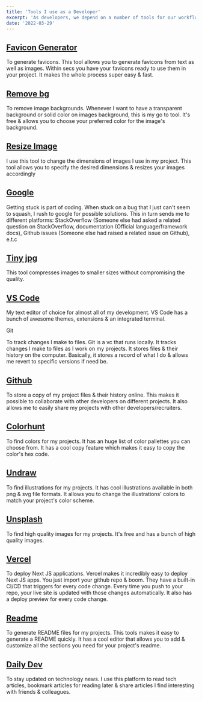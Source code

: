 ```yaml
---
title: 'Tools I use as a Developer'
excerpt: 'As developers, we depend on a number of tools for our workflow. These tools ease our jobs & increase our productivity. The following is a list of tools I regularly use to get my job done. These tools are not in any order whatsoever.'
date: '2022-03-29'
---
```


## [Favicon Generator](https://favicon.io/) 

To generate favicons. This tool allows you to generate favicons from text as well as images. Within secs you have your favicons ready to use them in your project. It  makes the whole process super easy & fast.

## [Remove bg](https://remove.bg/) 

To remove image backgrounds. Whenever I want to have a transparent background or solid color on images background, this is my go to tool. It's  free & allows you to choose your preferred color for the image's background.  

## [Resize Image](https://resizeimage.net/) 

I use this tool to change the dimensions of images I use in my project. This tool allows you to specify the desired dimensions & resizes your images accordingly

## [Google](https://www.google.com/) 

Getting stuck is part of coding. When stuck on a bug that I just can't seem to squash, I rush to google for possible solutions. This in turn sends me to different platforms: StackOverflow (Someone else had asked a related question on StackOverflow, documentation (Official language/framework docs), Github issues (Someone else had raised a related issue on Github), e.t.c

## [Tiny jpg](https://tinyjpg.com/) 

This tool compresses images to smaller sizes without compromising the quality. 

## [VS Code](https://code.visualstudio.com/) 

My text editor of choice for almost all of my development. VS Code has a bunch of awesome themes, extensions & an integrated terminal. 

Git

To track changes I make to files. Git is a vc that runs locally. It tracks changes I make to files as I work on my projects. It stores files & their history on the computer. Basically, it stores a record of what I do & allows me revert to specific versions if need be.

## [Github](https://github.com/) 

To store a copy of my project files & their history online. This makes it possible to collaborate with other developers on different projects. It also allows me to easily share my projects with other developers/recruiters.

## [Colorhunt](https://colorhunt.co/) 

To find colors for my projects. It has an huge list of color pallettes you can choose from. It has a cool copy feature which makes it easy to copy the color's hex code.

## [Undraw](https://undraw.co/illustrations)

To find illustrations for my projects. It has cool illustrations available in both png & svg file formats. It allows you to change the illustrations' colors to match your project's color scheme.

## [Unsplash](https://unsplash.com/) 

To find high quality images for my projects. It's free and has a bunch of high quality images.

## [Vercel](https://vercel.com/) 

To deploy Next JS applications. Vercel makes it incredibly easy to deploy Next JS apps. You just import your github repo & boom. They have a built-in CI/CD that triggers for every code change. Every time you push to your repo, your live site is updated with those changes automatically. It also has a deploy preview for every code change.

## [Readme](https://readme.so/)

To generate README files for my projects. This tools makes it easy to generate a README quickly. It has a cool editor that allows you to add & customize all the sections you need for your project's readme.

## [Daily Dev](https://app.daily.dev/)

To stay updated on technology news. I use this platform to read tech articles, bookmark articles for reading later & share articles I find interesting with friends & colleagues.